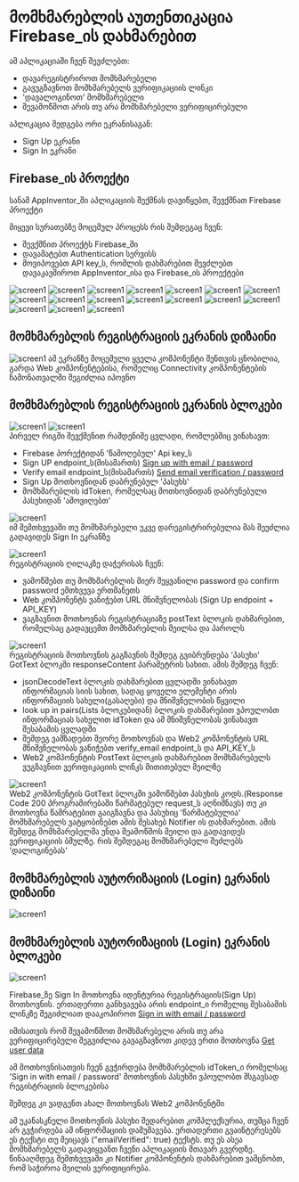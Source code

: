 # მომხმარებლის აუთენთიკაცია Firebase_ის დახმარებით

ამ აპლიკაციაში ჩვენ შევძლებთ:
 - დავარეგისტრიროთ მომხმარებელი
 - გავუგზავნოთ მომხმარებელს ვერიფიკაციის ლინკი
 - 'დავალოგინოთ' მომხმარებელი
 - შევამოწმოთ არის თუ არა მომხმარებელი ვერიფიცირებული

აპლიკაცია შედგება ორი ეკრანისაგან:
 - Sign Up ეკრანი 
 - Sign In ეკრანი

## Firebase_ის პროექტი

სანამ AppInventor_ში აპლიკაციის შექმნას დავიწყებთ, შევქმნათ Firebase პროექტი

მიყევი სურათებზე მოცემულ პროცესს რის შემდეგაც ჩვენ:
 - შევქმნით პროექტს Firebase_ში
 - დავამატებთ Authentication სერვისს
 - მოვიპოვებთ API key_ს, რომლის დახმარებით შევძლებთ დავაკავშიროთ AppInventor_ისა და Firebase_ის პროექტები

![screen1](images/firebase1.png)
![screen1](images/firebase2.png)
![screen1](images/firebase3.png)
![screen1](images/firebase4.png)
![screen1](images/firebase5.png)
![screen1](images/firebase6.png)
![screen1](images/firebase7.png)
![screen1](images/firebase8.png)
![screen1](images/firebase9.png)
![screen1](images/firebase10.png)
![screen1](images/firebase11.png)
![screen1](images/firebase12.png)
![screen1](images/firebase13.png)
![screen1](images/firebase14.png)
![screen1](images/firebase15.png)
![screen1](images/firebase16.png)
![screen1](images/firebase17.png)


## მომხმარებლის რეგისტრაციის ეკრანის დიზაინი
![screen1](images/screen1design.png)
ამ ეკრანზე მოცემული ყველა კომპონენტი შენთვის ცნობილია, გარდა Web კომპონენტებისა, რომელიც Connectivity კომპონენტების ჩამონათვალში შეგიძლია იპოვნო

## მომხმარებლის რეგისტრაციის ეკრანის ბლოკები
![screen1](images/screen1blocks.png)
![screen1](images/screen1variables.png)
</br>
პირველ რიგში შევქმენით რამდენიმე ცვლადი, რომლებშიც ვინახავთ:
 - Firebase პორექტიდან 'წამოღებულ' Api key_ს
 - Sign UP endpoint_ს(მისამართს) [Sign up with email / password](https://firebase.google.com/docs/reference/rest/auth#section-create-email-password)
 - Verify email endpoint_ს(მისამართს) [Send email verification / password](https://firebase.google.com/docs/reference/rest/auth#section-send-email-verification)
 - Sign Up მოთხოვნიდან დაბრუნებულ 'პასუხს'
 - მომხმარებლის idToken, რომელსაც მოთხოვნიდან დაბრუნებული პასუხიდან 'ამოვიღებთ'

![screen1](images/alreadyregistered.png)
</br>
იმ შემთხვევაში თუ მომხმარებელი უკვე დარეგისტრირებულია მას შეუძლია გადავიდეს Sign In ეკრანზე

![screen1](images/registeredclick.png)
</br>
რეგისტრაციის ღილაკზე დაჭერისას ჩვენ:
 - ვამოწმებთ თუ მომხმარებლის მიერ შეყვანილი password და confirm password ემთხვევა ერთმანეთს
 - Web კომპონენტს ვანიჭებთ URL მნიშვნელობას (Sign Up endpoint + API_KEY)
 - ვაგზავნით მოთხოვნას რეგისტრაციაზე postText ბლოკის დახმარებით, რომელსაც გადავცემთ მომხმარებლის მეილსა და პაროლს

![screen1](images/gottextscr11.png)
</br>
რეგისტრაციის მოთხოვნის გაგზავნის შემდეგ გვიბრუნდება 'პასუხი' GotText ბლოკში responseContent პარამეტრის სახით.
ამის შემდეგ ჩვენ:
 - jsonDecodeText ბლოკის დახმარებით ცვლადში ვინახავთ ინფორმაციას სიის სახით, სადაც ყოველი ელემენტი არის ინფორმაციის სახელი(გასაღები) და მნიშვნელობის წყვილი
 - look up in pairs(Lists ბლოკებიდან) ბლოკის დახმარებით ვპოულობთ ინფორმაციას სახელით idToken და ამ მნიშვნელობას ვინახავთ შესაბამის ცვლადში
 - შემდეგ ვამზადებთ მეორე მოთხოვნას და Web2 კომპონენტის URL მნიშვნელობას ვანიჭებთ verify_email endpoint_ს და API_KEY_ს
 - Web2 კომპონენტის PostText ბლოკის დახმარებით მომხმარებელს ვუგზავნით ვერიფიკაციის ლინკს მითითებულ მეილზე

![screen1](images/gottextscr12.png)
</br>
Web2 კომპონენტის GotText ბლოკში ვამოწმებთ პასუხის კოდს.(Response Code 200 პროგრამირებაში წარმატებულ request_ს აღნიშნავს) თუ კი მოთხოვნა წამრატებით გაიგზავნა და პასუხიც 'წარმატებულია' მომხმარებელს ვატყობინებთ ამის შესახებ Notifier ის დახმარებით. ამის შემდეგ მომხმარებელმა უნდა შეამოწმოს მეილი და გადავიდეს ვერიფიკაციის ბმულზე. რის შემდეგაც მომხმარებელი შეძლებს 'დალოგინებას'

## მომხმარებლის აუტორიზაციის (Login) ეკრანის დიზაინი
![screen1](images/screen2design.png)

## მომხმარებლის აუტორიზაციის (Login) ეკრანის ბლოკები
![screen1](images/screen2blocks.png)
</br>

Firebase_ზე Sign In მოთხოვნა იდენტურია რეგისტრაციის(Sign Up) მოთხოვნის. ერთადერთი განხვავება არის endpoint_ი რომელიც შესაბამის ლინკზე შეგიძლიათ დააკოპიროთ
[Sign in with email / password](https://firebase.google.com/docs/reference/rest/auth#section-sign-in-email-password)

იმისათვის რომ შევამოწმოთ მომხმარებელი არის თუ არა ვერიფიცირებული შეგვიძლია გავაგზავნოთ კიდევ ერთი მოთხოვნა
[Get user data](https://firebase.google.com/docs/reference/rest/auth#section-get-account-info)


ამ მოთხოვნისათვის ჩვენ გვჭირდება მომხმარებლის idToken_ი რომელსაც 'Sign in with email / password' მოთხოვნის პასუხში ვპოულობთ მსგავსად რეგისტრაციის ბლოკებისა

შემდეგ კი ვადგენთ ახალ მოთხოვნას Web2 კომპონენტში



ამ უკანასკნელი მოთხოვნის პასუხი შედარებით კომპლექსურია, თუმცა ჩვენ არ გვჭირდება ამ ინფორმაციის დამუშავება.
ერთადერთი გვაინტერესებს ეს ტექსტი თუ შეიცავს ("emailVerified": true) ტექსტს.
თუ ეს ასეა მომხმარებელს გადავიყვანთ ჩვენი აპლიკაციის მთავარ გვერდზე. წინააღმდეგ შემთხვევაში კი Notifier კომპონენტის დახმარებით ვამცნობთ, რომ საჭიროა მეილის ვერიფიცირება.
